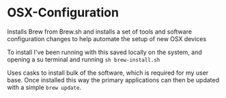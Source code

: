 # OSX-Configuration
Installs Brew from Brew.sh and installs a set of tools and software configuration changes to help automate the setup of new OSX devices

To install I've been running with this saved locally on the system, and opening a su terminal and running ```sh brew-install.sh```

Uses casks to install bulk of the software, which is required for my user base. Once installed this way the primary applications can then be updated
with a simple ```brew update```. 

